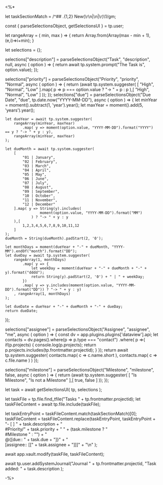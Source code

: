 <%*

let taskSectionMatch = /^## .{1,2} New(\r\n|\n|\r)\1/gm;

const {
	parseSelectionsObject,
	getSelectionsUI
} = tp.user;

let rangeArray = ( min, max ) => {
	return Array.from(Array(max - min + 1), (e,i)=>i+min);
}

let selections = {};

selections["description"] = parseSelectionsObject("Task", "description", null, async ( option ) => {
	return await tp.system.prompt("The Task is", option.value);
});

selections["priority"] = parseSelectionsObject("Priority", "priority", "Normal", async ( option ) => {
	return (await tp.system.suggester(
		[
			"High",
			"Normal",
			"Low"
		].map( p => 
			p === option.value ? "-> " + p : p
		),[
			"High",
			"Normal",
			"Low"
		]
	));
});
selections["due"] = parseSelectionsObject("Due Date", "due", tp.date.now("YYYY-MM-DD"), async ( option ) => {
	let minYear = moment().subtract(1, 'year').year();
	let maxYear =  moment().add(5, 'years').year();
	
	let dueYear = await tp.system.suggester(
		rangeArray(minYear, maxYear)
			.map( y => moment(option.value, "YYYY-MM-DD").format("YYYY") == y ? "-> " + y : y),
		rangeArray(minYear, maxYear)
	);
	
	let dueMonth = await tp.system.suggester(
		[
			"01 | January",
			"02 | February",
			"03 | March",
			"04 | April",
			"05 | May",
			"06 | June",
			"07 | July",
			"08 | August",
			"09 | September",
			"10 | October",
			"11 | November",
			"12 | December"
		].map( y => String(y).includes(
					moment(option.value, "YYYY-MM-DD").format("MM")
				) ? "-> " + y : y
		),[
			1,2,3,4,5,6,7,8,9,10,11,12
		]
	);
	dueMonth = String(dueMonth).padStart(2, '0');
	
	let monthDays = moment(dueYear + "-" + dueMonth, "YYYY-MM").endOf("month").format("DD");
	let dueDay = await tp.system.suggester(
		rangeArray(1, monthDays)
			.map( y => {
				let weekDay = moment(dueYear + "-" + dueMonth + "-" + y).format("dddd");
				return String(y).padStart(2, '0') + " | " + weekDay;
			})
			.map( y => y.includes(moment(option.value, "YYYY-MM-DD").format("DD")) ? "-> " + y : y)
		, rangeArray(1, monthDays)
	);
	
	let dueDate = dueYear + "-" + dueMonth + "-" + dueDay;
	return dueDate;
});

selections["assignee"] = parseSelectionsObject("Assignee", "assignee", "me", async ( option ) => {
	const dv = app.plugins.plugins['dataview'].api;
	let contacts = dv.pages().where(p => p.type === "contact")
		.where( p =>{
			if(p.projects) {
				console.log(p.projects);
				return p.projects.includes(tp.frontmatter.projectid);
			}
		});
	return await tp.system.suggester(
		contacts.map( c => c.name.short ),
		contacts.map( c => c.file.name )
	)
});

selections["milestone"] = parseSelectionsObject("Milestone", "milestone", false, async ( option ) => {
	return (await tp.system.suggester(
		[
			"Is Milestone",
			"Is not a Milestone"
		],[
			true,
			false
		]
	));
});

let task = await getSelectionsUI( tp, selections );

let taskFile = tp.file.find_tfile("Tasks " + tp.frontmatter.projectid);
let taskFileContent = await tp.file.include(taskFile);

let taskEntryPoint = taskFileContent.match(taskSectionMatch)[0];
taskFileContent = taskFileContent.replace(taskEntryPoint, 
	taskEntryPoint
	+ "- [ ] " + task.description
	+ "<br>#Priority/" + task.priority + " "
	+ (task.milestone ? "<br>#Milestone " : "")
	+ "<br>@{[due:: " + task.due + "]}"
	+ "<br>[assignee:: [[" + task.assignee + "]]]"
	+ "\n"
);

await app.vault.modify(taskFile, taskFileContent);

await tp.user.addSystemJournal("Journal " + tp.frontmatter.projectid,
	"Task added: " + task.description
);

-%>